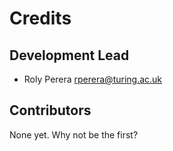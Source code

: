 # Credits


## Development Lead

* Roly Perera <rperera@turing.ac.uk>

## Contributors

None yet. Why not be the first?
